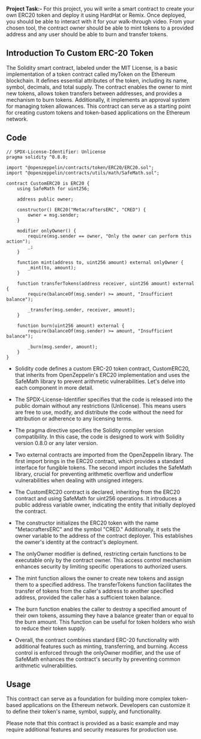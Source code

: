 **Project Task:-** For this project, you will write a smart contract to create your own ERC20 token and deploy it using HardHat or Remix. Once deployed, you should be able to interact with it for your walk-through video. From your chosen tool, the contract owner should be able to mint tokens to a provided address and any user should be able to burn and transfer tokens.

## Introduction To Custom ERC-20 Token

The Solidity smart contract, labeled under the MIT License, is a basic implementation of a token contract called myToken on the Ethereum blockchain. It defines essential attributes of the token, including its name, symbol, decimals, and total supply. The contract enables the owner to mint new tokens, allows token transfers between addresses, and provides a mechanism to burn tokens. Additionally, it implements an approval system for managing token allowances. This contract can serve as a starting point for creating custom tokens and token-based applications on the Ethereum network.

## Code 

```solidity
// SPDX-License-Identifier: Unlicense
pragma solidity ^0.8.0;

import "@openzeppelin/contracts/token/ERC20/ERC20.sol";
import "@openzeppelin/contracts/utils/math/SafeMath.sol";

contract CustomERC20 is ERC20 {
    using SafeMath for uint256;

    address public owner;

    constructor() ERC20("MetacraftersERC", "CRED") {
        owner = msg.sender;
    }

    modifier onlyOwner() {
        require(msg.sender == owner, "Only the owner can perform this action");
        _;
    }

    function mint(address to, uint256 amount) external onlyOwner {
        _mint(to, amount);
    }

    function transferTokens(address receiver, uint256 amount) external {
        require(balanceOf(msg.sender) >= amount, "Insufficient balance");

        _transfer(msg.sender, receiver, amount);
    }

    function burn(uint256 amount) external {
        require(balanceOf(msg.sender) >= amount, "Insufficient balance");

        _burn(msg.sender, amount);
    }
}
```

- Solidity code defines a custom ERC-20 token contract, CustomERC20, that inherits from OpenZeppelin's ERC20 implementation and uses the SafeMath library to prevent arithmetic vulnerabilities. Let's delve into each component in more detail.

- The SPDX-License-Identifier specifies that the code is released into the public domain without any restrictions (Unlicense). This means users are free to use, modify, and distribute the code without the need for attribution or adherence to any licensing terms.

- The pragma directive specifies the Solidity compiler version compatibility. In this case, the code is designed to work with Solidity version 0.8.0 or any later version.

- Two external contracts are imported from the OpenZeppelin library. The first import brings in the ERC20 contract, which provides a standard interface for fungible tokens. The second import includes the SafeMath library, crucial for preventing arithmetic overflow and underflow vulnerabilities when dealing with unsigned integers.

- The CustomERC20 contract is declared, inheriting from the ERC20 contract and using SafeMath for uint256 operations. It introduces a public address variable owner, indicating the entity that initially deployed the contract.

- The constructor initializes the ERC20 token with the name "MetacraftersERC" and the symbol "CRED." Additionally, it sets the owner variable to the address of the contract deployer. This establishes the owner's identity at the contract's deployment.

- The onlyOwner modifier is defined, restricting certain functions to be executable only by the contract owner. This access control mechanism enhances security by limiting specific operations to authorized users.

- The mint function allows the owner to create new tokens and assign them to a specified address. The transferTokens function facilitates the transfer of tokens from the caller's address to another specified address, provided the caller has a sufficient token balance.

- The burn function enables the caller to destroy a specified amount of their own tokens, assuming they have a balance greater than or equal to the burn amount. This function can be useful for token holders who wish to reduce their token supply.

- Overall, the contract combines standard ERC-20 functionality with additional features such as minting, transferring, and burning. Access control is enforced through the onlyOwner modifier, and the use of SafeMath enhances the contract's security by preventing common arithmetic vulnerabilities.

## Usage

This contract can serve as a foundation for building more complex token-based applications on the Ethereum network. Developers can customize it to define their token's name, symbol, supply, and functionality.

Please note that this contract is provided as a basic example and may require additional features and security measures for production use.

